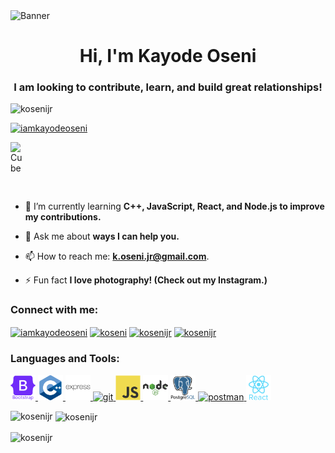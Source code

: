 
<img src="https://media.licdn.com/dms/image/D4E16AQHcrHKV7-TmRQ/profile-displaybackgroundimage-shrink_350_1400/0/1710362140722?e=1724889600&v=beta&t=Lh2qiDTjUzV_4ne5hzKKA_w78Rceg0wrKRXWA1QKux8" alt="Banner" height="fit-content" width="fit-content">
<h1 align="center">Hi, I'm Kayode Oseni</h1>
<h3 align="center">I am looking to contribute, learn, and build great relationships!</h3>

<p align="left"> <img src="https://komarev.com/ghpvc/?username=kosenijr&label=Profile%20views&color=0e75b6&style=flat" alt="kosenijr" /> </p>

<p align="left"> <a href="https://twitter.com/iamkayodeoseni" target="blank"><img src="https://img.shields.io/twitter/follow/iamkayodeoseni?logo=twitter&style=for-the-badge" alt="iamkayodeoseni" /></a> </p>

<div style="height: 2vh; width: 2vw">
  <img src="https://camo.githubusercontent.com/09dd76e1e288dff6786a5941cc63bdfcb9b3c66df110a57a429901cc7528c527/68747470733a2f2f63646e2e6472696262626c652e636f6d2f75736572732f38313333372f73637265656e73686f74732f313839393232312f6d656469612f62306337633361363738313064313235383766393239316235336630623066612e676966" alt="Cube" height="" width="fit-viewport">
</div>

<div> 

- 🌱 I’m currently learning **C++, JavaScript, React, and Node.js to improve my contributions.**

- 💬 Ask me about **ways I can help you.**

- 📫 How to reach me: **k.oseni.jr@gmail.com**.

- ⚡ Fun fact **I love photography! (Check out my Instagram.)**
</div>

<h3 align="left">Connect with me:</h3>
<p align="left">
<a href="https://twitter.com/iamkayodeoseni" target="blank"><img align="center" src="https://raw.githubusercontent.com/rahuldkjain/github-profile-readme-generator/master/src/images/icons/Social/twitter.svg" alt="iamkayodeoseni" height="30" width="40" /></a>
<a href="https://linkedin.com/in/koseni" target="blank"><img align="center" src="https://raw.githubusercontent.com/rahuldkjain/github-profile-readme-generator/master/src/images/icons/Social/linked-in-alt.svg" alt="koseni" height="30" width="40" /></a>
<a href="https://fb.com/kosenijr" target="blank"><img align="center" src="https://raw.githubusercontent.com/rahuldkjain/github-profile-readme-generator/master/src/images/icons/Social/facebook.svg" alt="kosenijr" height="30" width="40" /></a>
<a href="https://instagram.com/kosenijr" target="blank"><img align="center" src="https://raw.githubusercontent.com/rahuldkjain/github-profile-readme-generator/master/src/images/icons/Social/instagram.svg" alt="kosenijr" height="30" width="40" /></a>
</p>

<h3 align="left">Languages and Tools:</h3>
<p align="left"> <a href="https://getbootstrap.com" target="_blank" rel="noreferrer"> <img src="https://raw.githubusercontent.com/devicons/devicon/master/icons/bootstrap/bootstrap-plain-wordmark.svg" alt="bootstrap" width="40" height="40"/> </a> <a href="https://www.w3schools.com/cpp/" target="_blank" rel="noreferrer"> <img src="https://raw.githubusercontent.com/devicons/devicon/master/icons/cplusplus/cplusplus-original.svg" alt="cplusplus" width="40" height="40"/> </a> <a href="https://expressjs.com" target="_blank" rel="noreferrer"> <img src="https://raw.githubusercontent.com/devicons/devicon/master/icons/express/express-original-wordmark.svg" alt="express" width="40" height="40"/> </a> <a href="https://git-scm.com/" target="_blank" rel="noreferrer"> <img src="https://www.vectorlogo.zone/logos/git-scm/git-scm-icon.svg" alt="git" width="40" height="40"/> </a> <a href="https://developer.mozilla.org/en-US/docs/Web/JavaScript" target="_blank" rel="noreferrer"> <img src="https://raw.githubusercontent.com/devicons/devicon/master/icons/javascript/javascript-original.svg" alt="javascript" width="40" height="40"/> </a> <a href="https://nodejs.org" target="_blank" rel="noreferrer"> <img src="https://raw.githubusercontent.com/devicons/devicon/master/icons/nodejs/nodejs-original-wordmark.svg" alt="nodejs" width="40" height="40"/> </a> <a href="https://www.postgresql.org" target="_blank" rel="noreferrer"> <img src="https://raw.githubusercontent.com/devicons/devicon/master/icons/postgresql/postgresql-original-wordmark.svg" alt="postgresql" width="40" height="40"/> </a> <a href="https://postman.com" target="_blank" rel="noreferrer"> <img src="https://www.vectorlogo.zone/logos/getpostman/getpostman-icon.svg" alt="postman" width="40" height="40"/> </a> <a href="https://reactjs.org/" target="_blank" rel="noreferrer"> <img src="https://raw.githubusercontent.com/devicons/devicon/master/icons/react/react-original-wordmark.svg" alt="react" width="40" height="40"/> </a> </p>

<p><img align="left" src="https://github-readme-stats.vercel.app/api/top-langs?username=kosenijr&show_icons=true&locale=en&layout=compact" alt="kosenijr" /></p>

<p>&nbsp;<img align="center" src="https://github-readme-stats.vercel.app/api?username=kosenijr&show_icons=true&locale=en" alt="kosenijr" /></p>

<p><img align="center" src="https://github-readme-streak-stats.herokuapp.com/?user=kosenijr&" alt="kosenijr" /></p>
